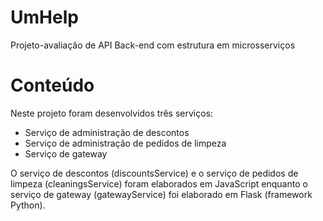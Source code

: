 # UmHelp
Projeto-avaliação de API Back-end com estrutura em microsserviços

# Conteúdo

Neste projeto foram desenvolvidos três serviços:
- Serviço de administração de descontos   
- Serviço de administração de pedidos de limpeza   
- Serviço de gateway   

O serviço de descontos (discountsService) e o serviço de pedidos de limpeza (cleaningsService) foram elaborados em JavaScript 
enquanto o serviço de gateway (gatewayService) foi elaborado em Flask (framework Python).
